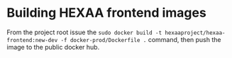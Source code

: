 # Building HEXAA frontend images

From the project root issue the `sudo docker build -t hexaaproject/hexaa-frontend:new-dev -f docker-prod/Dockerfile .` command, then push the image to the public docker hub.
